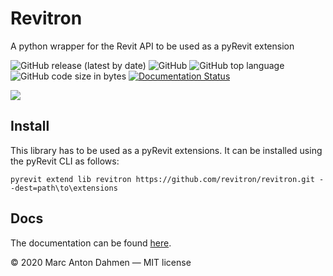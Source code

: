 # Revitron

A python wrapper for the Revit API to be used as a pyRevit extension 

![GitHub release (latest by date)](https://img.shields.io/github/v/release/revitron/revitron)
![GitHub](https://img.shields.io/github/license/revitron/revitron)
![GitHub top language](https://img.shields.io/github/languages/top/revitron/revitron)
![GitHub code size in bytes](https://img.shields.io/github/languages/code-size/revitron/revitron)
[![Documentation Status](https://readthedocs.org/projects/revitron/badge/?version=latest)](https://revitron.readthedocs.io/en/latest/?badge=latest)

![](https://raw.githubusercontent.com/revitron/revitron/master/svg/revitron-readme.svg)

## Install

This library has to be used as a pyRevit extensions. It can be installed using the pyRevit CLI as follows:

    pyrevit extend lib revitron https://github.com/revitron/revitron.git --dest=path\to\extensions

## Docs

The documentation can be found [here](https://revitron.readthedocs.io/en/latest/index.html).     


&copy; 2020 Marc Anton Dahmen &mdash; MIT license